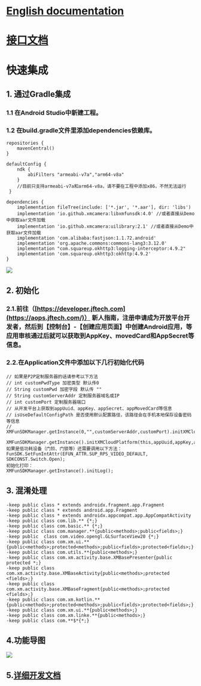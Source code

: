 # [English documentation](README_EN.md)
# [接口文档](https://oppf.xmcsrv.com/static/md/docs/javadoc/index.html)

# 快速集成
## 1. 通过Gradle集成
### 1.1 在Android Studio中新建工程。
### 1.2 在build.gradle文件里添加dependencies依赖库。
```
repositories {
    mavenCentral()
}

defaultConfig {
    ndk {
        abiFilters "armeabi-v7a","arm64-v8a"
    }
    //目前只支持armeabi-v7a和arm64-v8a，请不要在工程中添加x86，不然无法运行
 }

dependencies {
    implementation fileTree(include: ['*.jar', '*.aar'], dir: 'libs')
    implementation 'io.github.xmcamera:libxmfunsdk:4.0' //或者直接从Demo中获取aar文件加载
    implementation 'io.github.xmcamera:uilibrary:2.1' //或者直接从Demo中获取aar文件加载
    implementation 'com.alibaba:fastjson:1.1.72.android'
    implementation 'org.apache.commons:commons-lang3:3.12.0'
    implementation "com.squareup.okhttp3:logging-interceptor:4.9.2"
    implementation 'com.squareup.okhttp3:okhttp:4.9.2'
}
```
![](https://obs-xm-pub.obs.cn-south-1.myhuaweicloud.com/docs/20231216/1702713893223.png)


## 2. 初始化
### 2.1.前往（[https://developer.jftech.com](https://aops.jftech.com/)） 新人指南，注册申请成为开放平台开发者，然后到【控制台】-【创建应用页面】中创建Android应用，等应用审核通过后就可以获取到AppKey、movedCard和AppSecret等信息。
### 2.2.在Application文件中添加以下几行初始化代码
```
// 如果是P2P定制服务器的话请参考以下方法
// int customPwdType 加密类型 默认传0
// String customPwd 加密字段 默认传 ""
// String customServerAddr 定制服务器域名或IP
// int customPort 定制服务器端口
// 从开发平台上获取到appUuid、appKey、appSecret、appMovedCard等信息
// isUseDefaultConfigPath 是否使用默认配置路径，该路径会在手机本地保存设备密码等信息
// XMFunSDKManager.getInstance(0,"",customServerAddr,customPort).initXMCloudPlatform(this,appUuid,appKey,appSecret,appMovedCard,true);

XMFunSDKManager.getInstance().initXMCloudPlatform(this,appUuid,appKey,appSecret,appMovedCard,true);
如果是低功耗设备（门铃、门锁等）还需要调用以下方法：
FunSDK.SetFunIntAttr(EFUN_ATTR.SUP_RPS_VIDEO_DEFAULT, SDKCONST.Switch.Open);
初始化打印：
XMFunSDKManager.getInstance().initLog();

```
## 3. 混淆处理
```
-keep public class * extends androidx.fragment.app.Fragment
-keep public class * extends android.app.Fragment
-keep public class * extends androidx.appcompat.app.AppCompatActivity
-keep public class com.lib.** {*;}
-keep public class com.basic.** {*;}
-keep public class com.manager.**{public<methods>;public<fields>;}
-keep public  class com.video.opengl.GLSurfaceView20 {*;}
-keep public class com.xm.ui.**{public<methods>;protected<methods>;public<fields>;protected<fields>;}
-keep public class com.utils.**{public<methods>;}
-keep public class com.xm.activity.base.XMBasePresenter{public protected *;}
-keep public class com.xm.activity.base.XMBaseActivity{public<methods>;protected <fields>;}
-keep public class com.xm.activity.base.XMBaseFragment{public<methods>;protected <fields>;}
-keep public class com.xm.kotlin.**{public<methods>;protected<methods>;public<fields>;protected<fields>;}
-keep public class com.xm.ui.**{public<methods>;}
-keep public class com.xm.linke.**{public<methods>;}
-keep public class com.**$*{*;}
```

## 4.功能导图 
![](https://obs-xm-pub.obs.cn-south-1.myhuaweicloud.com/docs/20231216/1702718870769.png)

## 5.[详细开发文档](https://docs.jftech.com/#/docs?menusId=ab0ed73834f54368be3e375075e27fb2&siderid=45357c529496431590a7e3463b7cc520&lang=zh&directory=true)
